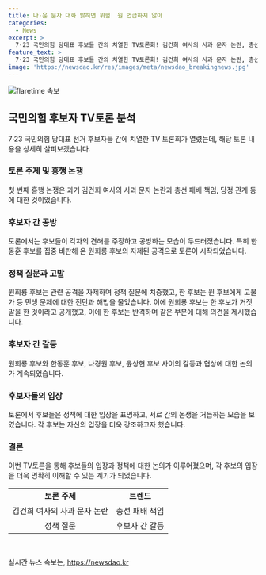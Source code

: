 ```yaml
---
title: 나·윤 문자 대화 밝히면 위험  원 언급하지 않아
categories:
  - News
excerpt: >
  7·23 국민의힘 당대표 후보들 간의 치열한 TV토론회! 김건희 여사의 사과 문자 논란, 총선 패배 책임, 정책 등 논점을 두고 공방. 원 후보는 정책 질문에 집중, 한 후보는 공천 논란으로 반격. 윤 후보는 여당 패배에 비판, 나 후보는 연판장 사태 후 섭섭함 토로. 후보들은 2027 민주당 대선 후보 예측에 X 응답. 설정위주 토론에 대통령과 차별화 의견 충돌.
feature_text: >
  7·23 국민의힘 당대표 후보들 간의 치열한 TV토론회! 김건희 여사의 사과 문자 논란, 총선 패배 책임, 정책 등 논점을 두고 공방. 원 후보는 정책 질문에 집중, 한 후보는 공천 논란으로 반격. 윤 후보는 여당 패배에 비판, 나 후보는 연판장 사태 후 섭섭함 토로. 후보들은 2027 민주당 대선 후보 예측에 X 응답. 설정위주 토론에 대통령과 차별화 의견 충돌.
image: 'https://newsdao.kr/res/images/meta/newsdao_breakingnews.jpg'
---
```


<p><img src="https://newsdao.kr/res/images/meta/newsdao_breakingnews.jpg" alt="flaretime 속보" /></p>

<h2 data-ke-size="size26">국민의힘 후보자 TV토론 분석</h2>

<p data-ke-size="size16">7·23 국민의힘 당대표 선거 후보자들 간에 치열한 TV 토론회가 열렸는데, 해당 토론 내용을 상세히 살펴보겠습니다. </p>

<h3>토론 주제 및 흥행 논쟁</h3>

<p data-ke-size="size16">첫 번째 흥행 논쟁은 과거 김건희 여사의 사과 문자 논란과 총선 패배 책임, 당정 관계 등에 대한 것이었습니다.</p>

<h3>후보자 간 공방</h3>

<p data-ke-size="size16">토론에서는 후보들이 각자의 견해를 주장하고 공방하는 모습이 두드러졌습니다. 특히 한동훈 후보를 집중 비판해 온 원희룡 후보의 자제된 공격으로 토론이 시작되었습니다.</p>

<h3>정책 질문과 고발</h3>

<p data-ke-size="size16">원희룡 후보는 관련 공격을 자제하며 정책 질문에 치중했고, 한 후보는 원 후보에게 고물가 등 민생 문제에 대한 진단과 해법을 물었습니다. 이에 원희룡 후보는 한 후보가 거짓말을 한 것이라고 공개했고, 이에 한 후보는 반격하며 같은 부분에 대해 의견을 제시했습니다.</p>

<h3>후보자 간 갈등</h3>

<p data-ke-size="size16">원희룡 후보와 한동훈 후보, 나경원 후보, 윤상현 후보 사이의 갈등과 협상에 대한 논의가 계속되었습니다.</p>

<h3>후보자들의 입장</h3>

<p data-ke-size="size16">토론에서 후보들은 정책에 대한 입장을 표명하고, 서로 간의 논쟁을 거듭하는 모습을 보였습니다. 각 후보는 자신의 입장을 더욱 강조하고자 했습니다.</p>

<h3>결론</h3>

<p data-ke-size="size16">이번 TV토론을 통해 후보들의 입장과 정책에 대한 논의가 이루어졌으며, 각 후보의 입장을 더욱 명확히 이해할 수 있는 계기가 되었습니다.</p>

<table>
    <tr>
        <td style="text-align: center; height: 17px;"><b>토론 주제</b></td>
        <td style="text-align: center; height: 17px;"><b>트렌드</b></td>
    </tr>
    <tr>
        <td style="text-align: center; height: 17px;">김건희 여사의 사과 문자 논란</td>
        <td style="text-align: center; height: 17px;">총선 패배 책임</td>
    </tr>
    <tr>
        <td style="text-align: center; height: 17px;">정책 질문</td>
        <td style="text-align: center; height: 17px;">후보자 간 갈등</td>
    </tr>
</table>

<p data-ke-size="size16">&nbsp;</p>
실시간 뉴스 속보는, <a href="https://newsdao.kr" rel="dofollow">https://newsdao.kr</a>


